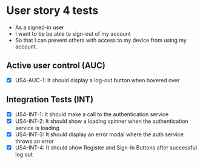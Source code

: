 # User story 4 tests

- As a signed-in user
- I want to be be able to sign-out of my account
- So that I can prevent others with access to my device from using my account.

## Active user control (AUC)

- [x] US4-AUC-1: It should display a log-out button when hovered over

## Integration Tests (INT)

- [x] US4-INT-1: It should make a call to the authentication service
- [x] US4-INT-2: It should show a loading spinner when the authentication service is loading
- [x] US4-INT-3: It should display an error modal where the auth service throws an error
- [x] US4-INT-4: It should show Register and Sign-In Buttons after successful log out
